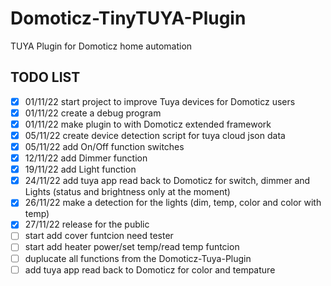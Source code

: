 # Domoticz-TinyTUYA-Plugin
TUYA Plugin for Domoticz home automation

## TODO LIST

- [x] 01/11/22 start project to improve Tuya devices for Domoticz users
- [x] 01/11/22 create a debug program
- [x] 01/11/22 make plugin to with Domoticz extended framework
- [x] 05/11/22 create device detection script for tuya cloud json data
- [x] 05/11/22 add On/Off function switches
- [x] 12/11/22 add Dimmer function
- [x] 19/11/22 add Light function
- [x] 24/11/22 add tuya app read back to Domoticz for switch, dimmer and Lights (status and brightness only at the moment)
- [x] 26/11/22 make a detection for the lights (dim, temp, color and color with temp) 
- [x] 27/11/22 release for the public
- [ ] start add cover funtcion need tester
- [ ] start add heater power/set temp/read temp funtcion
- [ ] duplucate all functions from the Domoticz-Tuya-Plugin
- [ ] add tuya app read back to Domoticz for color and tempature